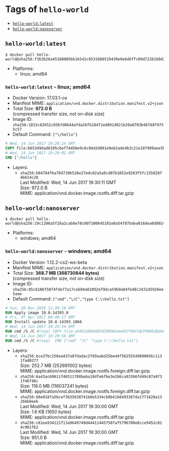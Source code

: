 <!-- THIS FILE IS GENERATED VIA './update-remote.sh' -->

# Tags of `hello-world`

-	[`hello-world:latest`](#hello-worldlatest)
-	[`hello-world:nanoserver`](#hello-worldnanoserver)

## `hello-world:latest`

```console
$ docker pull hello-world@sha256:f3b3b28a45160805bb16542c9531888519430e9e6d6ffc09d72261b0d26ff74f
```

-	Platforms:
	-	linux; amd64

### `hello-world:latest` - linux; amd64

-	Docker Version: 17.03.1-ce
-	Manifest MIME: `application/vnd.docker.distribution.manifest.v2+json`
-	Total Size: **972.0 B**  
	(compressed transfer size, not on-disk size)
-	Image ID: `sha256:1815c82652c03bfd8644afda26fb184f2ed891d921b20a0703b46768f9755c57`
-	Default Command: `["\/hello"]`

```dockerfile
# Wed, 14 Jun 2017 19:28:14 GMT
COPY file:b65349dad8105cbef74456e9c0c9da5d001e9eb2ade4b3c21e107909aee5b25a in / 
# Wed, 14 Jun 2017 19:29:01 GMT
CMD ["/hello"]
```

-	Layers:
	-	`sha256:b04784fba78d739b526e27edc02a5a8cd07b1052e9283f5fc155828f4b614c28`  
		Last Modified: Wed, 14 Jun 2017 19:30:11 GMT  
		Size: 972.0 B  
		MIME: application/vnd.docker.image.rootfs.diff.tar.gzip

## `hello-world:nanoserver`

```console
$ docker pull hello-world@sha256:19c1396a5f26a2cab8e78c807100645101e0a54f87bdea016dea0d99240bb3df
```

-	Platforms:
	-	windows; amd64

### `hello-world:nanoserver` - windows; amd64

-	Docker Version: 1.12.2-cs2-ws-beta
-	Manifest MIME: `application/vnd.docker.distribution.manifest.v2+json`
-	Total Size: **368.7 MB (368730844 bytes)**  
	(compressed transfer size, not on-disk size)
-	Image ID: `sha256:85cb186f58f4fde77a17ceb94a81092ef9dca59b9a84fed8c2431d5926ee5aae`
-	Default Command: `["cmd","\/C","type C:\\hello.txt"]`

```dockerfile
# Sun, 20 Nov 2016 11:39:18 GMT
RUN Apply image 10.0.14393.0
# Fri, 07 Apr 2017 09:40:17 GMT
RUN Install update 10.0.14393.1066
# Wed, 14 Jun 2017 19:29:54 GMT
RUN cmd /S /C #(nop) COPY file:a5052dbb0d93d3999b3ee937f847dbf9005dbd46508351d1f4316fe2f9adef71 in C: 
# Wed, 14 Jun 2017 19:29:56 GMT
RUN cmd /S /C #(nop)  CMD ["cmd" "/C" "type C:\\hello.txt"]
```

-	Layers:
	-	`sha256:bce2fbc256ea437a87dadac2f69aabd25bed4f56255549090056c1131fad0277`  
		Size: 252.7 MB (252691002 bytes)  
		MIME: application/vnd.docker.image.rootfs.foreign.diff.tar.gzip
	-	`sha256:6a43ac69611f40511708beba10dfe6fbe3e266ca933b6fd49c87a9f31f46f46c`  
		Size: 116.0 MB (116037241 bytes)  
		MIME: application/vnd.docker.image.rootfs.foreign.diff.tar.gzip
	-	`sha256:60e018fa5bcef3635638741b0e5334cb0b4168493367da1771620a13266b0eeb`  
		Last Modified: Wed, 14 Jun 2017 19:30:00 GMT  
		Size: 1.6 KB (1650 bytes)  
		MIME: application/vnd.docker.image.rootfs.diff.tar.gzip
	-	`sha256:c61ea934122f13a9649749d444114457507af5796780e8cce9452c014c901fb2`  
		Last Modified: Wed, 14 Jun 2017 19:30:00 GMT  
		Size: 951.0 B  
		MIME: application/vnd.docker.image.rootfs.diff.tar.gzip

